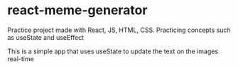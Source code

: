 # react-meme-generator
Practice project made with React, JS, HTML, CSS. Practicing concepts such as useState and useEffect

This is a simple app that uses useState to update the text on the images real-time
